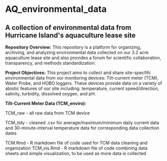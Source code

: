 # AQ_environmental_data
## A collection of environmental data from Hurricane Island's aquaculture lease site
**Repository Overview:** This repository is a platform for organizing, archiving, and analyzing environmental data collected on our 3.2 acre aquaculture lease site and also provides a forum for scientific collaboration, transparency, and methods standardization.

**Project Objectives:** This project aims to collect and share site-specfifc environmental data from our monitoring devices: Tilt-current meter (TCM), Water Probe, and HOBO loggers. These devices provide data on a variety of abiotic features of our site including: temperature, current speed/direction, salinity, turbidity, dissolved oxygen, and pH. 

**Tilt-Current Meter Data (TCM_enviro):** 

TCM_raw - all raw data from TCM device

TCM_tidy - cleaned .csv for average/maximum/minimum daily current data and 30-minute-interval temperature data for corresponding data collection dates

TCM.Rmd - R markdown file of code used for TCM data cleaning and organization
TCM_vis.Rmd - R markdown file of code combining data sheets and simple visualization, to be used as more data is collected
